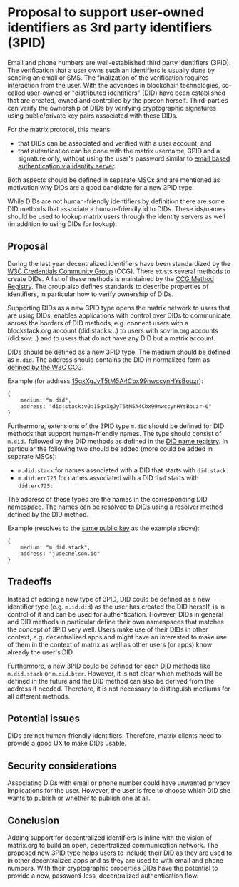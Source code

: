 # Proposal to support user-owned identifiers as 3rd party identifiers (3PID)

Email and phone numbers are well-established third party identifiers (3PID). The
verification that a user owns such an identifiers is usually done by sending an
email or SMS. The finalization of the verification requires interaction from the
user. With the advances in blockchain technologies, so-called user-owned or
"distributed identifiers" (DID) have been established that are created, owned
and controlled by the person herself. Third-parties can verify the ownership of
DIDs by verifying cryptographic signatures using public/private key pairs
associated with these DIDs. 

For the matrix protocol, this means 

* that DIDs can be associated and verified with a user account, and 
* that autentication can be done with the matrix username, 3PID and a signature only,
  without using the user's password similar to [email based authentication via
  identity
  server](https://matrix.org/docs/spec/client_server/r0.4.0.html#email-based-identity-server).
  

Both aspects should be defined in separate MSCs and are mentioned as motivation
why DIDs are a good candidate for a new 3PID type.

While DIDs are not human-friendly identifiers by definition there are some DID
methods that associate a human-friendly id to DIDs. These ids/names should be used
to lookup matrix users through the identity servers as well (in addition to
using DIDs for lookup).

## Proposal

During the last year decentralized identifiers have been standardized by the
[W3C Credentials Community Group](https://w3c-ccg.github.io) (CCG). There exists
several methods to create DIDs. A list of these methods is maintained by the
[CCG Method Registry](https://w3c-ccg.github.io/did-method-registry). The group
also defines standards to describe properties of identifiers, in particular how
to verify ownership of DIDs.

Supporting DIDs as a new 3PID type opens the matrix network to users that are
using DIDs, enables applications with control over DIDs to communicate across
the borders of DID methods, e.g. connect users with a blockstack.org account
(did:stacks:..) to users with sovrin.org accounts (did:sov:..) and to users that
do not have any DID but a matrix account. 

DIDs should be defined as a new 3PID type. The medium should be defined as
``m.did``. The address should contains the DID in normalized form as [defined by
the W3C CCG](https://w3c-ccg.github.io/did-spec/#normalization).

Example (for address
[15gxXgJyT5tM5A4Cbx99nwccynHYsBouzr](https://core.blockstack.org/v1/dids/did:stack:v0:15gxXgJyT5tM5A4Cbx99nwccynHYsBouzr-0)):

```
{ 
    medium: "m.did",
    address: "did:stack:v0:15gxXgJyT5tM5A4Cbx99nwccynHYsBouzr-0"
}
```
Furthermore, extensions of the 3PID type ``m.did`` should be defined for DID
methods that support human-friendly names. The type should consist of ``m.did.``
followed by the DID methods as defined in the [DID name
registry](https://w3c-ccg.github.io/did-method-registry/). In particular the
following two should be added (more could be added in separate MSCs):
* ``m.did.stack`` for names associated with a DID that starts with
  ``did:stack:``
* ``m.did.erc725`` for names associated with a DID that starts with
  ``did:erc725:``


The address of these types are the names in the corresponding DID namespace. The
names can be resolved to DIDs using a resolver method defined by the DID method.

Example (resolves to the [same public
key](https://core.blockstack.org/v1/users/judecnelson.id) as the example above):
````
{ 
    medium: "m.did.stack",
    address: "judecnelson.id"
}
````
## Tradeoffs

Instead of adding a new type of 3PID, DID could be defined as a new identifier
type (e.g. ``m.id.did``) as the user has created the DID herself, is in control
of it and can be used for authentication. However, DIDs in general and DID
methods in particular define their own namespaces that matches the concept of
3PID very well. Users make use of their DIDs in other context, e.g.
decentralized apps and might have an interested to make use of them in the
context of matrix as well as other users (or apps) know already the user's DID.

Furthermore, a new 3PID could be defined for each DID methods like
``m.did.stack`` or ``m.did.btcr``. However, it is not clear which methods will
be defined in the future and the DID method can also be derived from the address
if needed. Therefore, it is not necessary to distinguish mediums for all
different methods.

## Potential issues

DIDs are not human-friendly identifiers. Therefore, matrix clients need to
provide a good UX to make DIDs usable.

## Security considerations

Associating DIDs with email or phone number could have unwanted privacy
implications for the user. However, the user is free to choose which DID she
wants to publish or whether to publish one at all.

## Conclusion

Adding support for decentralized identifiers is inline with the vision of
matrix.org to build an open, decentralized communication network. The proposed
new 3PID type helps users to include their DID as they are used to in other
decentralized apps and as they are used to with email and phone numbers. With
their cryptographic properties DIDs have the potential to provide a new,
password-less, decentralized authentication flow.

